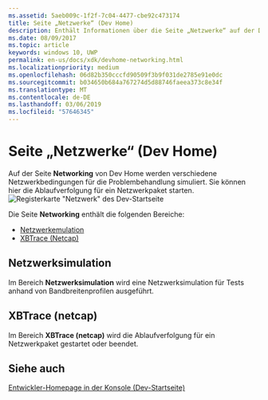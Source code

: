 ```yaml
---
ms.assetid: 5aeb009c-1f2f-7c04-4477-cbe92c473174
title: Seite „Netzwerke“ (Dev Home)
description: Enthält Informationen über die Seite „Netzwerke“ auf der Dev Home-App für Xbox One.
ms.date: 08/09/2017
ms.topic: article
keywords: windows 10, UWP
permalink: en-us/docs/xdk/devhome-networking.html
ms.localizationpriority: medium
ms.openlocfilehash: 06d82b350cccfd90509f3b9f031de2785e91e0dc
ms.sourcegitcommit: b034650b684a767274d5d88746faeea373c8e34f
ms.translationtype: MT
ms.contentlocale: de-DE
ms.lasthandoff: 03/06/2019
ms.locfileid: "57646345"
---
```

# <a name="networking-page-dev-home"></a>Seite „Netzwerke“ (Dev Home)
   
  
Auf der Seite **Networking** von Dev Home werden verschiedene Netzwerkbedingungen für die Problembehandlung simuliert. Sie können hier die Ablaufverfolgung für ein Netzwerkpaket starten.   
 ![Registerkarte "Netzwerk" des Dev-Startseite](images/devhome_networking.png)   
  
Die Seite **Networking** enthält die folgenden Bereiche:   
 
   *  [Netzwerkemulation](#ID4EEB)  
   *  [XBTrace (Netcap)](#ID4EOB)  

 
<a id="ID4EEB"></a>

   

## <a name="network-simulation"></a>Netzwerksimulation  
   
  
Im Bereich **Netzwerksimulation** wird eine Netzwerksimulation für Tests anhand von Bandbreitenprofilen ausgeführt.   
  
<a id="ID4EOB"></a>

   

## <a name="xbtrace-netcap"></a>XBTrace (netcap)  
   
  
Im Bereich **XBTrace (netcap)** wird die Ablaufverfolgung für ein Netzwerkpaket gestartet oder beendet.   
  
<a id="ID4E2B"></a>

   

## <a name="see-also"></a>Siehe auch  
 [Entwickler-Homepage in der Konsole (Dev-Startseite)](dev-home.md)

  